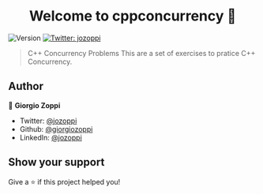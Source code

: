 <h1 align="center">Welcome to cppconcurrency 👋</h1>
<p>
  <img alt="Version" src="https://img.shields.io/badge/version-0.0.1-blue.svg?cacheSeconds=2592000" />
  <a href="https://twitter.com/jozoppi" target="_blank">
    <img alt="Twitter: jozoppi" src="https://img.shields.io/twitter/follow/jozoppi.svg?style=social" />
  </a>
</p>

> C++ Concurrency Problems
This are a set of exercises to pratice C++ Concurrency.
## Author

👤 **Giorgio Zoppi**

* Twitter: [@jozoppi](https://twitter.com/jozoppi)
* Github: [@giorgiozoppi](https://github.com/giorgiozoppi)
* LinkedIn: [@jozoppi](https://linkedin.com/in/jozoppi)

## Show your support

Give a ⭐️ if this project helped you!

